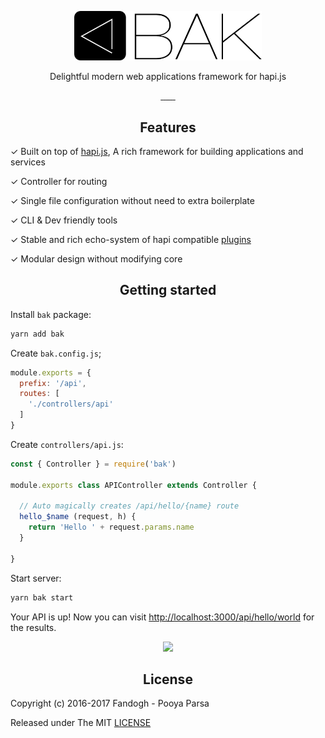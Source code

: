 <p align="center">
<a href="https://bak.js.org">
    <img src="./.assets/logo.webp" width="300px" alt="Bak.js">
</a>

<p align="center">Delightful modern web applications framework for hapi.js</p>

<p align="center">
<a href="https://github.com/bakjs/bak">
    <img alt="" src="https://david-dm.org/bakjs/bak.svg?style=flat-square">
</a>
<a href="https://www.npmjs.com/package/bak">
    <img alt="" src="https://img.shields.io/npm/dt/bak.svg?style=flat-square">
</a>
<a href="https://www.npmjs.com/package/bak">
    <img alt="" src="https://img.shields.io/npm/v/bak.svg?style=flat-square">
</a>
<a href="https://github.com/bakjs/bak">
    <img alt="" src="https://img.shields.io/badge/code%20style-standard-brightgreen.svg?style=flat-square">
</a>
<a href="https://circleci.com/gh/bakjs/bak">
    <img alt="" src="https://img.shields.io/circleci/project/github/bakjs/bak.svg?style=flat-square">
</a>
<a href="https://codecov.io/gh/bakjs/bak">
    <img alt="" src="https://img.shields.io/codecov/c/github/bakjs/bak.svg?style=flat-square">
</a>
<a href="https://hapijs.com/">
    <img alt="" src="https://img.shields.io/badge/hapi.js-17.x-yellow.svg?style=flat-square">
</a>
</p>

<h2 align="center">Features</h2>

✓ Built on top of [hapi.js](https://hapijs.com), A rich framework for building applications and services

✓ Controller for routing

✓ Single file configuration without need to extra boilerplate

✓ CLI & Dev friendly tools

✓ Stable and rich echo-system of hapi compatible [plugins](https://github.com/bakjs/plugins)

✓ Modular design without modifying core

<h2 align="center">Getting started</h2>

Install `bak` package:

```bash
yarn add bak
```

Create `bak.config.js`;

```js
module.exports = {
  prefix: '/api',
  routes: [
    './controllers/api'
  ]
}
```

Create `controllers/api.js`:

```js
const { Controller } = require('bak')

module.exports class APIController extends Controller {

  // Auto magically creates /api/hello/{name} route
  hello_$name (request, h) {
    return 'Hello ' + request.params.name
  }

}
```

Start server:

```bash
yarn bak start
```

Your API is up! Now you can visit [http://localhost:3000/api/hello/world](http://localhost:3000/api/hello/world) for the results.

<p align="center">
    <img src="https://user-images.githubusercontent.com/5158436/31769331-02954518-b4e0-11e7-80c1-b3776a868e5d.png" width="500px">
</p>

<h2 align="center">License</h2>
      
Copyright (c) 2016-2017 Fandogh - Pooya Parsa

Released under The MIT [LICENSE](./LICENSE)